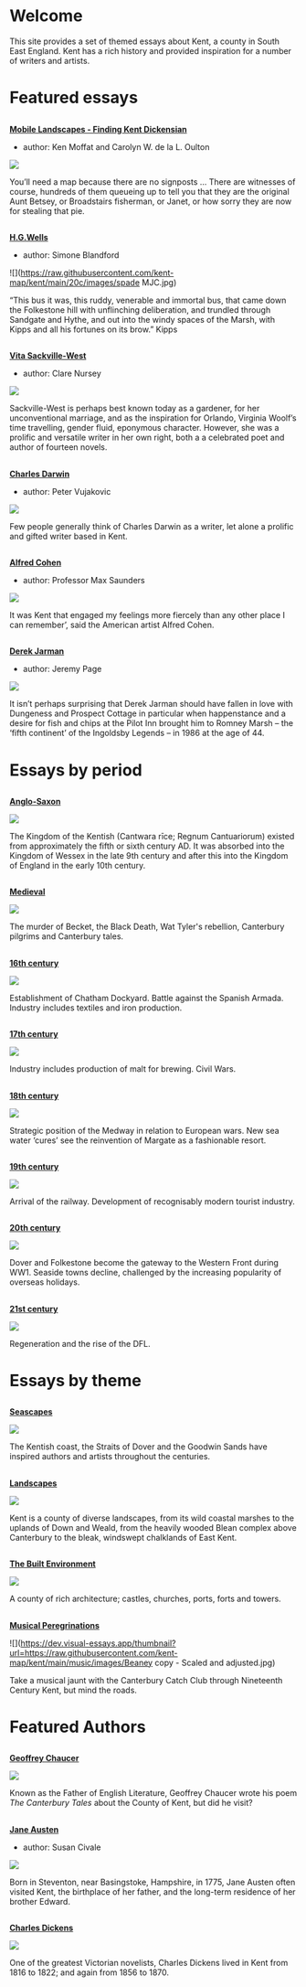 <param ve-config title="Kent Digital Map"
       banner="/images/kent-map-header.jpg"
       show-abstracts="true"
       layout="index">
       
# Welcome

This site provides a set of themed essays about Kent, a county in South East England.  Kent has a rich history and provided inspiration for a number of writers and artists.

# Featured essays

##
[**Mobile Landscapes - Finding Kent Dickensian**](/dickens/mobile-landscapes)

- author: Ken Moffat and Carolyn W. de la L. Oulton

![](https://raw.githubusercontent.com/kent-map/kent/main/images/thumbnails/mobile-landscapes.jpg)

You’ll need a map because there are no signposts ... There are witnesses of course, hundreds of them queueing up to tell you that they are the original Aunt Betsey, or Broadstairs fisherman, or Janet, or how sorry they are now for stealing that pie.

##
[**H.G.Wells**](/20c/20c-wellshg-biography)

- author: Simone Blandford

![](https://raw.githubusercontent.com/kent-map/kent/main/20c/images/spade MJC.jpg)

“This bus it was, this ruddy, venerable and immortal bus, that came down the Folkestone hill with unflinching deliberation, and trundled through Sandgate and Hythe, and out into the windy spaces of the Marsh, with Kipps and all his fortunes on its brow.” Kipps

##
[**Vita Sackville-West**](/20c/20c-sackville-west-biography)

- author: Clare Nursey

![](https://raw.githubusercontent.com/kent-map/kent/main/20c/images/sissinghurst2.jpg)

Sackville-West is perhaps best known today as a gardener, for her unconventional marriage, and as the inspiration for Orlando, Virginia Woolf’s time travelling, gender fluid, eponymous character.  However, she was a prolific and versatile writer in her own right, both a a celebrated poet and author of fourteen novels.

##
[**Charles Darwin**](/19c/19c-darwin-biography)

- author: Peter Vujakovic

![](https://dev.visual-essays.app/thumbnail?url=https://raw.githubusercontent.com/kent-map/kent/main/19c/images/DSCN1084.JPG)

Few people generally think of Charles Darwin as a writer, let alone a prolific and gifted writer based in Kent. 

##
[**Alfred Cohen**](/20c/20c-cohen-biography)

- author: Professor Max Saunders

![](https://dev.visual-essays.app/thumbnail?url=https://raw.githubusercontent.com/kent-map/kent/main/20c/images/redlandscape.jpg)

It was Kent that engaged my feelings more fiercely than any other place I can remember’, said the American artist Alfred Cohen. 

##
[**Derek Jarman**](/20c/20c-jarman-biography)

- author: Jeremy Page

![](https://dev.visual-essays.app/thumbnail?url=https://raw.githubusercontent.com/kent-map/kent/main/20c/images/Jarman1.jpg)

It isn’t perhaps surprising that Derek Jarman should have fallen in love with Dungeness and Prospect Cottage in particular when happenstance and a desire for fish and chips at the Pilot Inn brought him to Romney Marsh – the ‘fifth continent’ of the Ingoldsby Legends – in 1986 at the age of 44.

# Essays by period

##
[**Anglo-Saxon**](/anglosaxon)

![](https://dev.visual-essays.app/thumbnail?url=https://stor.artstor.org/stor/20604136-61ac-4aa6-a82e-99e97a44f66d)

The Kingdom of the Kentish (Cantwara rīce; Regnum Cantuariorum) existed from approximately the fifth or sixth century AD. It was absorbed into the Kingdom of Wessex in the late 9th century and after this into the Kingdom of England in the early 10th century.

##
[**Medieval**](/medieval)

![](https://dev.visual-essays.app/thumbnail?url=https://stor.artstor.org/stor/e9c0dbed-29a8-4693-8537-31fb21f19281)

The murder of Becket, the Black Death, Wat Tyler's rebellion, Canterbury pilgrims and Canterbury tales.

##
[**16th century**](/16c)

![](https://raw.githubusercontent.com/kent-map/kent/main/images/thumbnails/16c.jpg)

Establishment of Chatham Dockyard. Battle against the Spanish Armada. Industry includes textiles and iron production.

##
[**17th century**](/17c)

![](https://raw.githubusercontent.com/kent-map/kent/main/images/thumbnails/17c.jpg)

Industry includes production of malt for brewing. Civil Wars.

##
[**18th century**](/18c)

![](https://raw.githubusercontent.com/kent-map/kent/main/images/thumbnails/18c.jpg)

Strategic position of the Medway in relation to European wars. New sea water ‘cures’ see the reinvention of Margate as a fashionable resort.

##
[**19th century**](/19c)

![](https://raw.githubusercontent.com/kent-map/kent/main/images/thumbnails/19c.jpg)

Arrival of the railway. Development of recognisably modern tourist industry.

##
[**20th century**](/20c)

![](https://raw.githubusercontent.com/kent-map/kent/main/images/thumbnails/20c.jpg)

Dover and Folkestone become the gateway to the Western Front during WW1. Seaside towns decline, challenged by the increasing popularity of overseas holidays.

##
[**21st century**](/21c)

![](https://raw.githubusercontent.com/kent-map/kent/main/images/thumbnails/21c.jpg)

Regeneration and the rise of the DFL.

# Essays by theme

##
[**Seascapes**](/seascape)

![](https://dev.visual-essays.app/thumbnail?url=https://stor.artstor.org/stor/9a5975c8-3fc2-4974-b85a-3c666bcb5ad4)

The Kentish coast, the Straits of Dover and the Goodwin Sands have inspired authors and artists throughout the centuries.

##
[**Landscapes**](/landscape)

![](https://dev.visual-essays.app/thumbnail?url=https://raw.githubusercontent.com/kent-map/kent/main/landscape/images/IMG_2546.JPG)

Kent is a county of diverse landscapes, from its wild coastal marshes to the uplands of Down and Weald, from the heavily wooded Blean complex above Canterbury to the bleak, windswept chalklands of East Kent.

##
[**The Built Environment**](/churches)

![](https://dev.visual-essays.app/thumbnail?url=https://stor.artstor.org/stor/d4be729a-0826-4b0f-8eaa-6a4c33dbbc99)

A county of rich architecture; castles, churches, ports, forts and towers.

##
[**Musical Peregrinations**](/music)

![](https://dev.visual-essays.app/thumbnail?url=https://raw.githubusercontent.com/kent-map/kent/main/music/images/Beaney copy - Scaled and adjusted.jpg)

Take a musical jaunt with the Canterbury Catch Club through Nineteenth Century Kent, but mind the roads.

# Featured Authors

##
[**Geoffrey Chaucer**](/medieval/14c-chaucer)

![](https://raw.githubusercontent.com/kent-map/kent/main/images/thumbnails/thumbnailchaucer.jpg)

Known as the Father of English Literature, Geoffrey Chaucer wrote his poem _The Canterbury Tales_ about the County of Kent, but did he visit?

##
[**Jane Austen**](/austen/index)

- author: Susan Civale

![](https://dev.visual-essays.app/thumbnail?url=https://upload.wikimedia.org/wikipedia/commons/b/b3/Godmersham_%281779%29.jpg)

Born in Steventon, near Basingstoke, Hampshire, in 1775, Jane Austen often visited Kent, the birthplace of her father, and the long-term residence of her brother Edward. 

##
[**Charles Dickens**](/dickens)

![](https://raw.githubusercontent.com/kent-map/kent/main/images/thumbnails/dickens-head.jpg)

One of the greatest Victorian novelists, Charles Dickens lived in Kent from 1816 to 1822; and again from 1856 to 1870.
